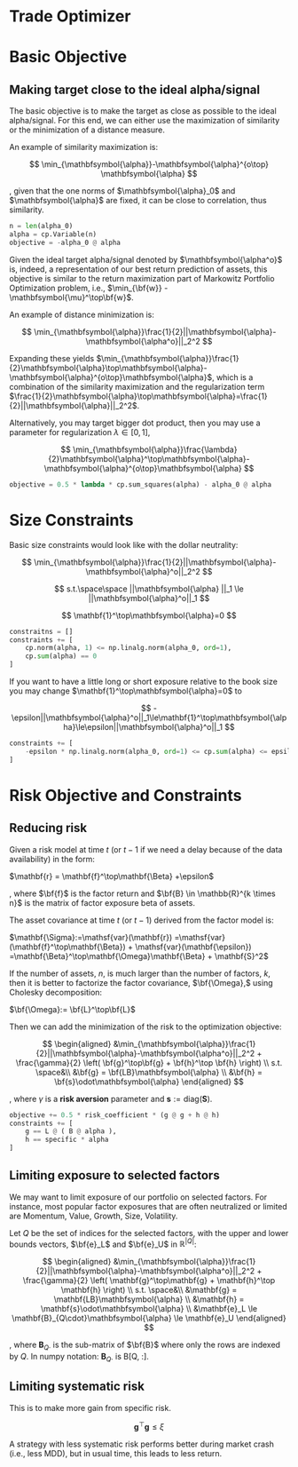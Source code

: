 # Trade Optimizer

# Basic Objective

## Making target close to the ideal alpha/signal

The basic objective is to make the target as close as possible to the ideal alpha/signal. For this end, we can either use the maximization of similarity or the minimization of a distance measure.

An example of similarity maximization is:

$$
\min_{\mathbfsymbol{\alpha}}-\mathbfsymbol{\alpha}^{o\top} \mathbfsymbol{\alpha}
$$

, given that the one norms of $\mathbfsymbol{\alpha}_0$ and $\mathbfsymbol{\alpha}$ are fixed, it can be close to correlation, thus similarity.

```python
n = len(alpha_0)
alpha = cp.Variable(n)
objective = -alpha_0 @ alpha
```

Given the ideal target alpha/signal denoted by $\mathbfsymbol{\alpha^o}$ is, indeed, a representation of our best return prediction of assets, this objective is similar to the return maximization part of Markowitz Portfolio Optimization problem, i.e., $\min_{\bf{w}} -\mathbfsymbol{\mu}^\top\bf{w}$.

An example of distance minimization is:

$$
\min_{\mathbfsymbol{\alpha}}\frac{1}{2}||\mathbfsymbol{\alpha}-\mathbfsymbol{\alpha^o}||_2^2
$$

Expanding these yields $\min_{\mathbfsymbol{\alpha}}\frac{1}{2}\mathbfsymbol{\alpha}\top\mathbfsymbol{\alpha}-\mathbfsymbol{\alpha}^{o\top}\mathbfsymbol{\alpha}$, which is a combination of the similarity maximization and the regularization term $\frac{1}{2}\mathbfsymbol{\alpha}\top\mathbfsymbol{\alpha}=\frac{1}{2}||\mathbfsymbol{\alpha}||_2^2$.

Alternatively, you may target bigger dot product, then you may use a parameter for regularization $\lambda \in [0, 1]$,

$$
\min_{\mathbfsymbol{\alpha}}\frac{\lambda}{2}\mathbfsymbol{\alpha}^\top\mathbfsymbol{\alpha}-\mathbfsymbol{\alpha}^{o\top}\mathbfsymbol{\alpha}
$$

```python
objective = 0.5 * lambda * cp.sum_squares(alpha) - alpha_0 @ alpha
```

# Size Constraints

Basic size constraints would look like with the dollar neutrality:

$$
\min_{\mathbfsymbol{\alpha}}\frac{1}{2}||\mathbfsymbol{\alpha}-\mathbfsymbol{\alpha}^o||_2^2
$$

$$
s.t.\space\space ||\mathbfsymbol{\alpha} ||_1 \le ||\mathbfsymbol{\alpha}^o||_1
$$

$$
\mathbf{1}^\top\mathbfsymbol{\alpha}=0
$$

```python
constraitns = []
constraints += [
	cp.norm(alpha, 1) <= np.linalg.norm(alpha_0, ord=1),
	cp.sum(alpha) == 0
]
```

If you want to have a little long or short exposure relative to the book size you may change $\mathbf{1}^\top\mathbfsymbol{\alpha}=0$ to 

$$
-\epsilon||\mathbfsymbol{\alpha}^o||_1\le\mathbf{1}^\top\mathbfsymbol{\alpha}\le\epsilon||\mathbfsymbol{\alpha}^o||_1
$$

```python
constraints += [ 
	-epsilon * np.linalg.norm(alpha_0, ord=1) <= cp.sum(alpha) <= epsilon * np.linalg.norm(alpha_0, ord=1)
]
```

# Risk Objective and Constraints

## Reducing risk

Given a risk model at time $t$ (or $t-1$ if we need a delay because of the data availability) in the form:

$\mathbf{r} = \mathbf{f}^\top\mathbf{\Beta} +\epsilon$ 

, where $\bf{f}$  is the factor return and $\bf{B} \in \mathbb{R}^{k \times n}$ is the matrix of factor exposure beta of assets.

The asset covariance at time $t$ (or $t-1$) derived from the factor model is:

$\mathbf{\Sigma}:=\mathsf{var}(\mathbf{r})
=\mathsf{var}(\mathbf{f}^\top\mathbf{\Beta}) + \mathsf{var}(\mathbf{\epsilon}) 
=\mathbf{\Beta}^\top\mathbf{\Omega}\mathbf{\Beta} + \mathbf{S}^2$

If the number of assets, $n$, is much larger than the number of factors, $k$, then it is better to factorize the factor covariance, $\bf{\Omega},$ using Cholesky decomposition:

$\bf{\Omega}:= \bf{L}^\top\bf{L}$

Then we can add the minimization of the risk to the optimization objective:

$$
\begin{aligned}
&\min_{\mathbfsymbol{\alpha}}\frac{1}{2}||\mathbfsymbol{\alpha}-\mathbfsymbol{\alpha^o}||_2^2 + \frac{\gamma}{2} \left( \bf{g}^\top\bf{g} + \bf{h}^\top \bf{h} \right) \\
s.t. \space&\\
&\bf{g} = \bf{LB}\mathbfsymbol{\alpha} \\
&\bf{h} = \bf{s}\odot\mathbfsymbol{\alpha}
\end{aligned}
$$

, where $\gamma$ is a **risk aversion** parameter and $\mathbf{s}:=\text{diag}(\mathbf{S})$.

```python
objective += 0.5 * risk_coefficient * (g @ g + h @ h)
constraints += [
	g == L @ ( B @ alpha ),
	h == specific * alpha
]
```

## Limiting exposure to selected factors

We may want to limit exposure of our portfolio on selected factors. For instance, most popular factor exposures that are often neutralized or limited are Momentum, Value, Growth, Size, Volatility.

Let $Q$ be the set of indices for the selected factors, with the upper and lower bounds vectors, $\bf{e}_L$ and $\bf{e}_U$ in $\mathbb{R}^{|Q|}$:

$$
\begin{aligned}
&\min_{\mathbfsymbol{\alpha}}\frac{1}{2}||\mathbfsymbol{\alpha}-\mathbfsymbol{\alpha^o}||_2^2 + \frac{\gamma}{2} \left( \mathbf{g}^\top\mathbf{g} + \mathbf{h}^\top \mathbf{h} \right) \\
s.t. \space&\\
&\mathbf{g} = \mathbf{LB}\mathbfsymbol{\alpha} \\
&\mathbf{h} = \mathbf{s}\odot\mathbfsymbol{\alpha} \\
&\mathbf{e}_L \le \mathbf{B}_{Q\cdot}\mathbfsymbol{\alpha} \le \mathbf{e}_U
\end{aligned}
$$

, where $\mathbf{B}_{Q\cdot}$ is the sub-matrix of $\bf{B}$ where only the rows are indexed by $Q$. In numpy notation: $\mathbf{B}_{Q\cdot}$ is B[Q, :]. 

## Limiting systematic risk

This is to make more gain from specific risk.

$$
\mathbf{g}^\top\mathbf{g} \le \xi
$$

A strategy with less systematic risk performs better during market crash (i.e., less MDD), but in usual time, this leads to less return.